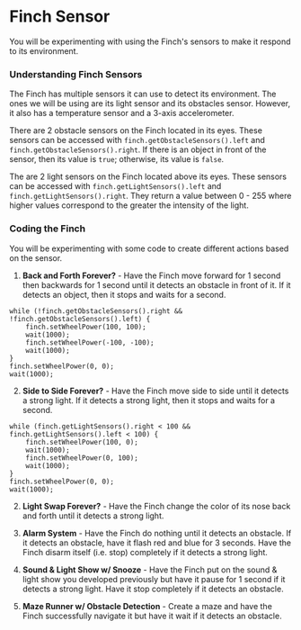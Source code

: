 # Finch Sensor

You will be experimenting with using the Finch's sensors to make it respond to its environment.  

### Understanding Finch Sensors
The Finch has multiple sensors it can use to detect its environment.  The ones we will be using are its light sensor and its obstacles sensor.  However, it also has a temperature sensor and a 3-axis accelerometer.  

There are 2 obstacle sensors on the Finch located in its eyes.  These sensors can be accessed with `finch.getObstacleSensors().left` and `finch.getObstacleSensors().right`.  If there is an object in front of the sensor, then its value is `true`; otherwise, its value is `false`.

The are 2 light sensors on the Finch located above its eyes.  These sensors can be accessed with `finch.getLightSensors().left` and `finch.getLightSensors().right`.  They return a value between 0 - 255 where higher values correspond to the greater the intensity of the light.

### Coding the Finch
You will be experimenting with some code to create different actions based on the sensor.

1. **Back and Forth Forever?** - Have the Finch move forward for 1 second then backwards for 1 second until it detects an obstacle in front of it.  If it detects an object, then it stops and waits for a second.
```
while (!finch.getObstacleSensors().right && !finch.getObstacleSensors().left) {
    finch.setWheelPower(100, 100);
    wait(1000);
    finch.setWheelPower(-100, -100);
    wait(1000);
}
finch.setWheelPower(0, 0);
wait(1000);
```
2. **Side to Side Forever?** - Have the Finch move side to side until it detects a strong light.  If it detects a strong light, then it stops and waits for a second.
```
while (finch.getLightSensors().right < 100 && finch.getLightSensors().left < 100) {
    finch.setWheelPower(100, 0);
    wait(1000);
    finch.setWheelPower(0, 100);
    wait(1000);
}
finch.setWheelPower(0, 0);
wait(1000);
```
2. **Light Swap Forever?** - Have the Finch change the color of its nose back and forth until it detects a strong light.

4. **Alarm System** - Have the Finch do nothing until it detects an obstacle.  If it detects an obstacle, have it flash red and blue for 3 seconds.  Have the Finch disarm itself (i.e. stop) completely if it detects a strong light.

4. **Sound & Light Show w/ Snooze** - Have the Finch put on the sound & light show you developed previously but have it pause for 1 second if it detects a strong light.  Have it stop completely if it detects an obstacle.

4. **Maze Runner w/ Obstacle Detection** - Create a maze and have the Finch successfully navigate it but have it wait if it detects an obstacle.

